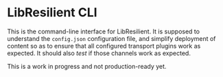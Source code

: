 # LibResilient CLI

This is the command-line interface for LibResilient. It is supposed to understand the `config.json` configuration file, and simplify deployment of content so as to ensure that all configured transport plugins work as expected. It should also *test* if those channels work as expected.

This is a work in progress and not production-ready yet.

